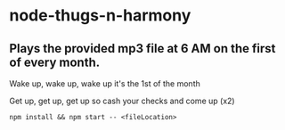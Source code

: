 # node-thugs-n-harmony
## Plays the provided mp3 file at 6 AM on the first of every month.
Wake up, wake up, wake up it's the 1st of the month

Get up, get up, get up so cash your checks and come up (x2)

```
npm install && npm start -- <fileLocation>
```
